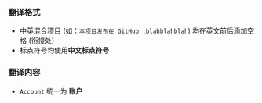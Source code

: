 ### 翻译格式
- 中英混合项目 (如：`本项目发布在 GitHub ,blahblahblah`) 均在英文前后添加空格 (衔接处)
- 标点符号均使用**中文标点符号**
### 翻译内容
- `Account` 统一为 **账户**
